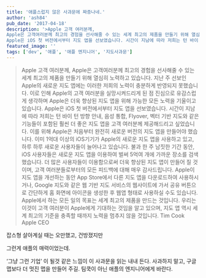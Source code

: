 ```yaml
---
title: '애플스럽지 않은 사과문에 짜증나네.'
author: 'ash84'
pub_date: '2017-04-18'
description: '>Apple 고객 여러분께,
Apple은 고객여러분께 최고의 경험을 선사해줄 수 있는 세계 최고의 제품을 만들기 위해 열심히 노력하고 있습니다. 지난 주 선보인 Apple의 새로운 지도 앱에는 이러한 저희의 노력이 충분하게 반영되지 못했습니다. 이로 인해 Apple의 고객 여러분을 실망시켜드리게 된 점 진심으로 유감스럽게 생각하며 Apple은 더욱 향상된 지도 앱을 위해 가능한 모든 노력을 기울이고 있습니다.
Apple은 iOS 첫 버전에서부터 지도 앱을 선보였습니다. 시간이 지남에 따라 저희는 턴 바이 턴 방향 안내, 음성 통합,'
featured_image: ''
tags: ['dev', '애플', '애플 엔지니어', '지도사과문']
---
```


>Apple 고객 여러분께,
Apple은 고객여러분께 최고의 경험을 선사해줄 수 있는 세계 최고의 제품을 만들기 위해 열심히 노력하고 있습니다. 지난 주 선보인 Apple의 새로운 지도 앱에는 이러한 저희의 노력이 충분하게 반영되지 못했습니다. 이로 인해 Apple의 고객 여러분을 실망시켜드리게 된 점 진심으로 유감스럽게 생각하며 Apple은 더욱 향상된 지도 앱을 위해 가능한 모든 노력을 기울이고 있습니다.
Apple은 iOS 첫 버전에서부터 지도 앱을 선보였습니다. 시간이 지남에 따라 저희는 턴 바이 턴 방향 안내, 음성 통합, Flyover, 벡터 기반 지도와 같은 기능들이 포함된 훨씬 더 좋은 지도 앱을 고객 여러분께 제공해드리고 싶었습니다. 이를 위해 Apple은 처음부터 완전히 새로운 버전의 지도 앱을 만들어야 했습니다.
이미 1억대 이상의 iOS기기가 Apple의 새로운 지도 앱을 사용하고 있고, 하루 하루 새로운 사용자들이 늘어나고 있습니다. 불과 한 주 남짓한 기간 동안, iOS 사용자들은 새로운 지도 앱을 이용하여 벌써 5억여 개에 가까운 장소를 검색했습니다. 더 많은 사용자들이 이용함으로써 더욱 향상된 지도 앱이 만들어 질 것이며, 고객 여러분들로부터의 모든 피드백에 대해 매우 감사드립니다.
Apple이 지도 앱을 개선하는 동안 App Store에서 다른 지도 앱을 다운로드하여 사용하시거나, Google 지도와 같은 웹 기반 지도 서비스의 웹사이트에 가서 공유 버튼으로 간단하게 홈 화면에 아이콘을 생성한 후 웹앱 형태로 사용하실 수도 있습니다.
Apple에서 하는 모든 일의 목표는 세계 최고의 제품을 만드는 것입니다. 우리는 이것이 고객 여러분이 Apple에게 기대하는 것임을 알고 있으며, 지도 앱 역시 세계 최고의 기준을 충족할 때까지 노력을 멈추지 않을 것입니다.
Tim Cook
Apple CEO


잡스형 살아계실 때는 오만했고, 건방졌지만 

그런게 애플의 매력이었는데. 

‘그냥 그런 기업’ 이 될것 같은 느낌이 이 사과문을 읽는 내내 든다. 사과하지 말고, 구글맵보다 더 멋진 맵을 만들어 주길. 팀쿡이 아닌 애플의 엔지니어에게 바란다. 




